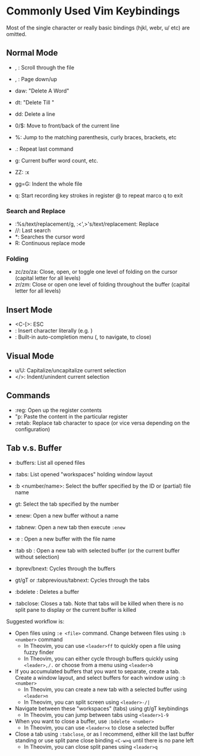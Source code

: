 # Commonly Used Vim Keybindings

Most of the single character or really basic bindings (hjkl, webr, u/<C-r> etc) are omitted.

## Normal Mode

- <C-d>, <C-u>: Scroll through the file
- <C-f>, <C-b>: Page down/up

- daw: "Delete A Word"
- dt<char>: "Delete Till <char>"
- dd: Delete a line

- 0/$: Move to front/back of the current line
- %: Jump to the matching parenthesis, curly braces, brackets, etc

- .: Repeat last command
- g<C-g>: Current buffer word count, etc.
- ZZ: :x
- gg=G: Indent the whole file

- q<letter>: Start recording key strokes in <letter> register
             @<letter> to repeat marco
             q to exit

### Search and Replace

- :%s/text/replacement/g, :<',>'s/text/replacement: Replace
- //: Last search
- *: Searches the cursor word
- R: Continuous replace mode

### Folding

- zc/zo/za: Close, open, or toggle one level of folding on the cursor (capital letter for all levels)
- zr/zm: Close or open one level of folding throughout the buffer (capital letter for all levels)

## Insert Mode

- <C-[>: ESC
- <C-v><char>: Insert character literally (e.g. <TAB>)
- <C-n>: Built-in auto-completion menu (<C-n>, <C-p> to navigate, <C-e> to close)

## Visual Mode

- u/U: Capitalize/uncapitalize current selection
- </>: Indent/unindent current selection

## Commands

- :reg: Open up the register contents
- "<clipboard-name>p: Paste the content in the particular register
- :retab: Replace tab character to space (or vice versa depending on the configuration)

## Tab v.s. Buffer

- :buffers: List all opened files
- :tabs: List opened "workspaces" holding window layout

- :b <number/name>: Select the buffer specified by the ID or (partial) file name
- <number>gt: Select the tab specified by the number

- :enew: Open a new buffer without a name
- :tabnew: Open a new tab then execute `:enew`
- :e <file>: Open a new buffer with the file name
- :tab sb <number>: Open a new tab with selected buffer (or the current buffer without selection)

- :bprev/bnext: Cycles through the buffers
- gt/gT or :tabprevious/tabnext: Cycles through the tabs

- :bdelete <number>: Deletes a buffer
- :tabclose: Closes a tab. Note that tabs will be killed when there is no split pane to display or the current buffer is killed

Suggested workflow is:

- Open files using `:e <file>` command. Change between files using `:b <number>` command
  - In Theovim, you can use `<leader>ff` to quickly open a file using fuzzy finder
  - In Theovim, you can either cycle through buffers quickly using `<leader>,/.` or choose from a menu using `<leader>b`
- If you accumulated buffers that you want to separate, create a tab. Create a window layout, and select buffers for each window using `:b <number>`
  - In Theovim, you can create a new tab with a selected buffer using `<leader>n`
  - In Theovim, you can split screen using `<leader>-/|`
- Navigate between these "workspaces" (tabs) using gt/gT keybindings
  - In Theovim, you can jump between tabs using `<leader>1-9`
- When you want to close a buffer, use `:bdelete <number>`
  - In Theovim, you can use `<leader>x` to close a selected buffer
- Close a tab using `:tabclose`, or as I recommend, either kill the last buffer standing or use split pane close binding `<C-w>q` until there is no pane left
  - In Theovim, you can close split panes using `<leader>q`

